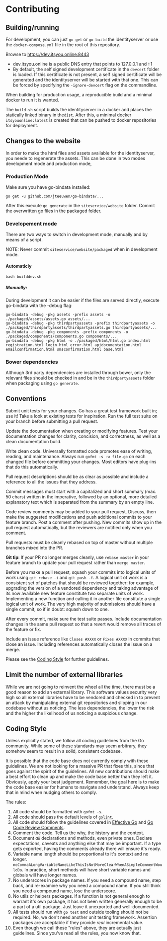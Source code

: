 # Contributing

## Building/running

For development, you can just `go get` or `go build` the identityserver or use the `docker-compose.yml` file in the root of this repository.

Browse to https://dev.itsyou.online:8443

* dev.itsyou.online is a public DNS entry that points to 127.0.0.1 and ::1
* By default, the self signed development certificate in the `devcert` folder is loaded. If this certificate is not present, a self signed certificate will be generated and the identityserver will be started with that one. This can be forced by specifying the `-ignore-devcert` flag on the commandline.

When building for production usage, a reproducible build and a minimal docker to run it is wanted.

The `build.sh` script builds the identityserver in a docker and places the statically linked binary in the`dist`.
After this, a minimal docker `itsyouonline:latest` is created that can be pushed to docker repositories for deployment.

## Changes to the website

In order to make the html files and assets available for the identityserver, you neede to regenerate the assets.
This can be done in two modes development mode and production mode,

### Production Mode
Make sure you have go-bindata installed:
```
go get -u github.com/jteeuwen/go-bindata/...
```

After this execute `go generate` in the `siteservice/website` folder. Commit the overwritten go files in the packaged folder.

### Developement mode

There are two ways to switch in development mode, manually and by means of a script.

NOTE: Never commit `siteservice/website/packaged` when in development mode.

#### Automaticly
```
bash builddev.sh
```

#####  Manually:

During development it can be easier if the files are served directly, execute go-bindata with the -debug flag:
```
go-bindata -debug -pkg assets -prefix assets -o ./packaged/assets/assets.go assets/...
go-bindata -debug -pkg thirdpartyassets -prefix thirdpartyassets -o ./packaged/thirdpartyassets/thirdpartyassets.go thirdpartyassets/...
go-bindata -debug -pkg components -prefix components -o ./packaged/components/components.go components/...
go-bindata -debug -pkg html -o ./packaged/html/html.go index.html registration.html login.html error.html apidocumentation.html emailconfirmation.html smsconfirmation.html base.html

```

### Bower dependencies

Although 3rd party dependencies are installed through bower,
only the relevant files should be checked in and be in the `thirdpartyassets` folder when packaging using `go generate`.

## Conventions

Submit unit tests for your changes. Go has a great test framework built in; use
it! Take a look at existing tests for inspiration. Run the full test
suite on your branch before
submitting a pull request.

Update the documentation when creating or modifying features. Test your
documentation changes for clarity, concision, and correctness, as well as a
clean documentation build.

Write clean code. Universally formatted code promotes ease of writing, reading,
and maintenance. Always run `gofmt -s -w file.go` on each changed file before
committing your changes. Most editors have plug-ins that do this automatically.

Pull request descriptions should be as clear as possible and include a reference
to all the issues that they address.

Commit messages must start with a capitalized and short summary (max. 50 chars)
written in the imperative, followed by an optional, more detailed explanatory
text which is separated from the summary by an empty line.

Code review comments may be added to your pull request. Discuss, then make the
suggested modifications and push additional commits to your feature branch. Post
a comment after pushing. New commits show up in the pull request automatically,
but the reviewers are notified only when you comment.

Pull requests must be cleanly rebased on top of master without multiple branches
mixed into the PR.

**Git tip**: If your PR no longer merges cleanly, use `rebase master` in your
feature branch to update your pull request rather than `merge master`.

Before you make a pull request, squash your commits into logical units of work
using `git rebase -i` and `git push -f`. A logical unit of work is a consistent
set of patches that should be reviewed together: for example, upgrading the
version of a vendored dependency and taking advantage of its now available new
feature constitute two separate units of work. Implementing a new function and
calling it in another file constitute a single logical unit of work. The very
high majority of submissions should have a single commit, so if in doubt: squash
down to one.

After every commit, make sure the test suite passes. Include documentation
changes in the same pull request so that a revert would remove all traces of
the feature or fix.

Include an issue reference like `Closes #XXXX` or `Fixes #XXXX` in commits that
close an issue. Including references automatically closes the issue on a merge.

Please see the [Coding Style](#coding-style) for further guidelines.


## Limit the number of external libraries

While we are not going to reinvent the wheel all the time, there must be a good reason to add an external library. This software values security very high so all external libraries have to be vendored and checked in to prevent an attack by manipulating external git repositories and slipping in our codebase without us noticing. The less dependencies, the lower the risk and the higher the likelihood of us noticing a suspicious change.


## Coding Style

Unless explicitly stated, we follow all coding guidelines from the Go
community. While some of these standards may seem arbitrary, they somehow seem
to result in a solid, consistent codebase.

It is possible that the code base does not currently comply with these
guidelines. We are not looking for a massive PR that fixes this, since that
goes against the spirit of the guidelines. All new contributions should make a
best effort to clean up and make the code base better than they left it.
Obviously, apply your best judgement. Remember, the goal here is to make the
code base easier for humans to navigate and understand. Always keep that in
mind when nudging others to comply.

The rules:

1. All code should be formatted with `gofmt -s`.
2. All code should pass the default levels of
   [`golint`](https://github.com/golang/lint).
3. All code should follow the guidelines covered in [Effective
   Go](http://golang.org/doc/effective_go.html) and [Go Code Review
   Comments](https://github.com/golang/go/wiki/CodeReviewComments).
4. Comment the code. Tell us the why, the history and the context.
5. Document _all_ declarations and methods, even private ones. Declare
   expectations, caveats and anything else that may be important. If a type
   gets exported, having the comments already there will ensure it's ready.
6. Variable name length should be proportional to it's context and no longer.
   `noCommaALongVariableNameLikeThisIsNotMoreClearWhenASimpleCommentWouldDo`.
   In practice, short methods will have short variable names and globals will
   have longer names.
7. No underscores in package names. If you need a compound name, step back,
   and re-examine why you need a compound name. If you still think you need a
   compound name, lose the underscore.
8. No utils or helpers packages. If a function is not general enough to
   warrant it's own package, it has not been written generally enough to be a
   part of a util package. Just leave it unexported and well-documented.
9. All tests should run with `go test` and outside tooling should not be
   required. No, we don't need another unit testing framework. Assertion
   packages are acceptable if they provide _real_ incremental value.
10. Even though we call these "rules" above, they are actually just
    guidelines. Since you've read all the rules, you now know that.
